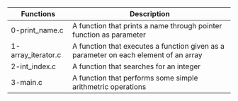 | Functions | Description|
|-----------|--------------
| 0-print_name.c | A function that prints a name through pointer function as parameter |
| 1-array_iterator.c | A function that executes a function given as a parameter on each element of an array |
| 2-int_index.c | A function that searches for an integer |
| 3-main.c | A function that performs some simple arithmetric operations|
